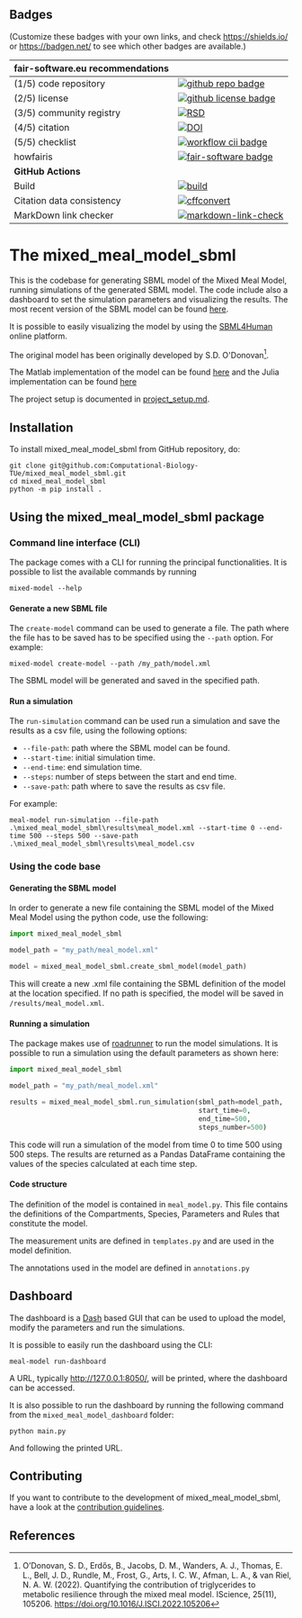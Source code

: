 ## Badges

(Customize these badges with your own links, and check https://shields.io/ or https://badgen.net/ to see which other badges are available.)

| fair-software.eu recommendations | |
| :-- | :--  |
| (1/5) code repository              | [![github repo badge](https://img.shields.io/badge/github-repo-000.svg?logo=github&labelColor=gray&color=blue)](https://github.com/Computational-Biology-TUe/mixed_meal_model_sbml) |
| (2/5) license                      | [![github license badge](https://img.shields.io/github/license/Computational-Biology-TUe/mixed_meal_model_sbml)](https://github.com/Computational-Biology-TUe/mixed_meal_model_sbml) |
| (3/5) community registry           | [![RSD](https://img.shields.io/badge/rsd-mixed_meal_model_sbml-00a3e3.svg)](https://research-software-directory.org/software/mixed-meal-model-sbml) |
| (4/5) citation                     | [![DOI](https://zenodo.org/badge/781502181.svg)](https://zenodo.org/doi/10.5281/zenodo.11210057)
| (5/5) checklist                    | [![workflow cii badge](https://bestpractices.coreinfrastructure.org/projects/8953/badge)](https://bestpractices.coreinfrastructure.org/projects/8953) |
| howfairis                          | [![fair-software badge](https://img.shields.io/badge/fair--software.eu-%E2%97%8F%20%20%E2%97%8F%20%20%E2%97%8F%20%20%E2%97%8F%20%20%E2%97%8B-yellow)](https://fair-software.eu) |
| **GitHub Actions**                 | &nbsp; |
| Build                              | [![build](https://github.com/Computational-Biology-TUe/mixed_meal_model_sbml/actions/workflows/build.yml/badge.svg)](https://github.com/Computational-Biology-TUe/mixed_meal_model_sbml/actions/workflows/build.yml) |
| Citation data consistency          | [![cffconvert](https://github.com/Computational-Biology-TUe/mixed_meal_model_sbml/actions/workflows/cffconvert.yml/badge.svg)](https://github.com/Computational-Biology-TUe/mixed_meal_model_sbml/actions/workflows/cffconvert.yml) |
| MarkDown link checker              | [![markdown-link-check](https://github.com/Computational-Biology-TUe/mixed_meal_model_sbml/actions/workflows/markdown-link-check.yml/badge.svg)](https://github.com/Computational-Biology-TUe/mixed_meal_model_sbml/actions/workflows/markdown-link-check.yml) |

# The mixed_meal_model_sbml

This is the codebase for generating SBML model of the Mixed Meal Model, running simulations of the 
generated SBML model. The code include also a dashboard to set the simulation parameters
and visualizing the results.
The most recent version of the SBML model can be found [here](./mixed_meal_model_sbml/results/meal_model.xml).

It is possible to easily visualizing the model by using the [SBML4Human](https://sbml4humans.de/) online platform.

The original model has been originally developed by S.D. O'Donovan[^1].

The Matlab implementation of the model can be found [here](https://github.com/Computational-Biology-TUe/Mixed_Meal_Model) 
and the Julia implementation can be found [here](https://github.com/max-de-rooij/MealModel.jl/edit/main/README.md)

The project setup is documented in [project_setup.md](project_setup.md). 

## Installation

To install mixed_meal_model_sbml from GitHub repository, do:

```commandline
git clone git@github.com:Computational-Biology-TUe/mixed_meal_model_sbml.git
cd mixed_meal_model_sbml
python -m pip install .
```

## Using the mixed_meal_model_sbml package

### Command line interface (CLI)

The package comes with a CLI for running the principal functionalities. 
It is possible to list the available commands by running 
```commandline
mixed-model --help
```

#### Generate a new SBML file
 
The `create-model` command can be used to generate a file. 
The path where the file has to be saved has to be specified using the `--path` option. For example:

```commandline
mixed-model create-model --path /my_path/model.xml
```

The SBML model will be generated and saved in the specified path.


#### Run a simulation

The `run-simulation` command can be used run a simulation and save the results as a csv file, 
using the following options:  
-  `--file-path`: path where the SBML model can be found.
-  `--start-time`: initial simulation time.
-  `--end-time`: end simulation time.
-  `--steps`: number of steps between the start and end time.
-  `--save-path`: path where to save the results as csv file.

For example:
```commandline
meal-model run-simulation --file-path .\mixed_meal_model_sbml\results\meal_model.xml --start-time 0 --end-time 500 --steps 500 --save-path .\mixed_meal_model_sbml\results\meal_model.csv
```
### Using the code base

#### Generating the SBML model

In order to generate a new file containing the SBML model of the Mixed Meal Model 
using the python code, use the following:

```python
import mixed_meal_model_sbml

model_path = "my_path/meal_model.xml"

model = mixed_meal_model_sbml.create_sbml_model(model_path)
```

This will create a new .xml file containing the SBML definition of the model at the location specified.
If no path is specified, the model will be saved in  `/results/meal_model.xml`.

#### Running a simulation

The package makes use of [roadrunner](https://github.com/sys-bio/roadrunner) to run the model simulations.
It is possible to run a simulation using the default parameters as shown here:

```python
import mixed_meal_model_sbml

model_path = "my_path/meal_model.xml"

results = mixed_meal_model_sbml.run_simulation(sbml_path=model_path,
                                               start_time=0,
                                               end_time=500,
                                               steps_number=500)
```

This code will run a simulation of the model from time 0 to time 500 using 500 steps. 
The results are returned as a Pandas DataFrame containing the values of the species 
calculated at each time step.

#### Code structure

The definition of the model is contained in `meal_model.py`. This file contains the definitions
of the Compartments, Species, Parameters and Rules that constitute the model.

The measurement units are defined in `templates.py` and are used in the model definition.

The annotations used in the model are defined in `annotations.py`

## Dashboard

The dashboard is a [Dash](https://dash.plotly.com/) based GUI that can be used to upload the model, modify the parameters and run the simulations.

It is possible to easily run the dashboard using the CLI:

```commandline
meal-model run-dashboard
```

A URL, typically http://127.0.0.1:8050/, will be printed, where the dashboard can be accessed.

It is also possible to run the dashboard by running the following command from the `mixed_meal_model_dashboard` folder:

```commandline
python main.py
```

And following the printed URL.



## Contributing

If you want to contribute to the development of mixed_meal_model_sbml,
have a look at the [contribution guidelines](CONTRIBUTING.md).


## References
[^1]: O’Donovan, S. D., Erdős, B., Jacobs, D. M., Wanders, A. J., Thomas, E. L., Bell, J. D., Rundle, M., Frost, G., Arts, I. C. W., Afman, L. A., & van Riel, N. A. W. (2022). Quantifying the contribution of triglycerides to metabolic resilience through the mixed meal model. IScience, 25(11), 105206. https://doi.org/10.1016/J.ISCI.2022.105206